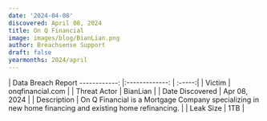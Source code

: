 ```yaml
---
date: '2024-04-08'
discovered: April 08, 2024
title: On Q Financial
image: images/blog/BianLian.png
author: Breachsense Support
draft: false
yearmonths: 2024/april
---
```



| Data Breach Report
------------:     |:-------------:    | :-----:|
| Victim      | onqfinancial.com      | 
| Threat Actor      | BianLian      | 
| Date Discovered      | Apr 08, 2024      | 
| Description      | On Q Financial is a Mortgage Company specializing in new home financing and existing home refinancing.      | 
| Leak Size      | 1TB      | 

